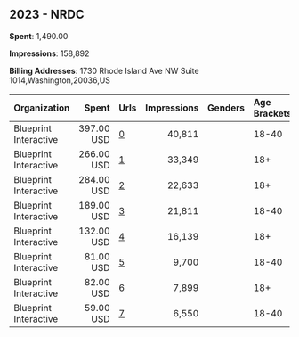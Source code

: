 ## 2023 - NRDC 
**Spent**: 1,490.00

**Impressions**: 158,892

**Billing Addresses**: 1730 Rhode Island Ave NW Suite 1014,Washington,20036,US

|Organization|Spent|Urls|Impressions|Genders|Age Brackets|Country Codes|
|:---|---:|:---|---:|:---|:---|:---|
|Blueprint Interactive|397.00 USD|[0](https://www.snap.com/political-ads/asset/fe549d62f6571e600500af6a336c4d5c0ce87a4ff9517e7c57fec53e57fdee27?mediaType=mp4)|40,811||18-40|united states|
|Blueprint Interactive|266.00 USD|[1](https://www.snap.com/political-ads/asset/1028e1e4a2561e1b46b58ac9935c13b716290755d14a16c8fbe89c0493eef6fc?mediaType=mp4)|33,349||18+|united states|
|Blueprint Interactive|284.00 USD|[2](https://www.snap.com/political-ads/asset/c859e7767caebf4ddcfe4c28031d4b3cfd6860925b3c4e77b6d6ea8a384f8cf3?mediaType=mp4)|22,633||18+|united states|
|Blueprint Interactive|189.00 USD|[3](https://www.snap.com/political-ads/asset/f437a4b94805cc0311b1ebc3104730e38305aef49d5dd84086204632e60f0f82?mediaType=mp4)|21,811||18-40|united states|
|Blueprint Interactive|132.00 USD|[4](https://www.snap.com/political-ads/asset/5da662adb6b81c02ed15cbec1a8da5a4330fd0765cf16da249ce0ff10a45d122?mediaType=mp4)|16,139||18+|united states|
|Blueprint Interactive|81.00 USD|[5](https://www.snap.com/political-ads/asset/1f30fe2604524731d43dda8677a0a102cc860172d9b96a56c6558a51cfa46184?mediaType=mp4)|9,700||18-40|united states|
|Blueprint Interactive|82.00 USD|[6](https://www.snap.com/political-ads/asset/2490de0a4934b10950b7f74174de4d2499f65bdd48471777d19c60eca3635c42?mediaType=mp4)|7,899||18+|united states|
|Blueprint Interactive|59.00 USD|[7](https://www.snap.com/political-ads/asset/317a36e9ad7b8e7666ad7f25a9383e1279db981512a8e9d90363d4200cb38fd2?mediaType=mp4)|6,550||18-40|united states|
